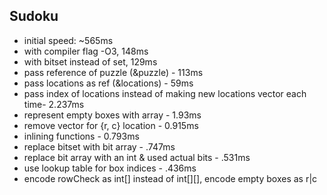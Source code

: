 ## Sudoku
- initial speed: ~565ms
- with compiler flag -O3, 148ms
- with bitset instead of set, 129ms
- pass reference of puzzle (&puzzle) - 113ms
- pass locations as ref (&locations) - 59ms
- pass index of locations instead of making new locations vector each time- 2.237ms
- represent empty boxes with array - 1.93ms
- remove vector for {r, c} location - 0.915ms
- inlining functions - 0.793ms
- replace bitset with bit array - .747ms
- replace bit array with an int & used actual bits - .531ms
- use lookup table for box indices - .436ms
- encode rowCheck as int[] instead of int[][], encode empty boxes as r|c 